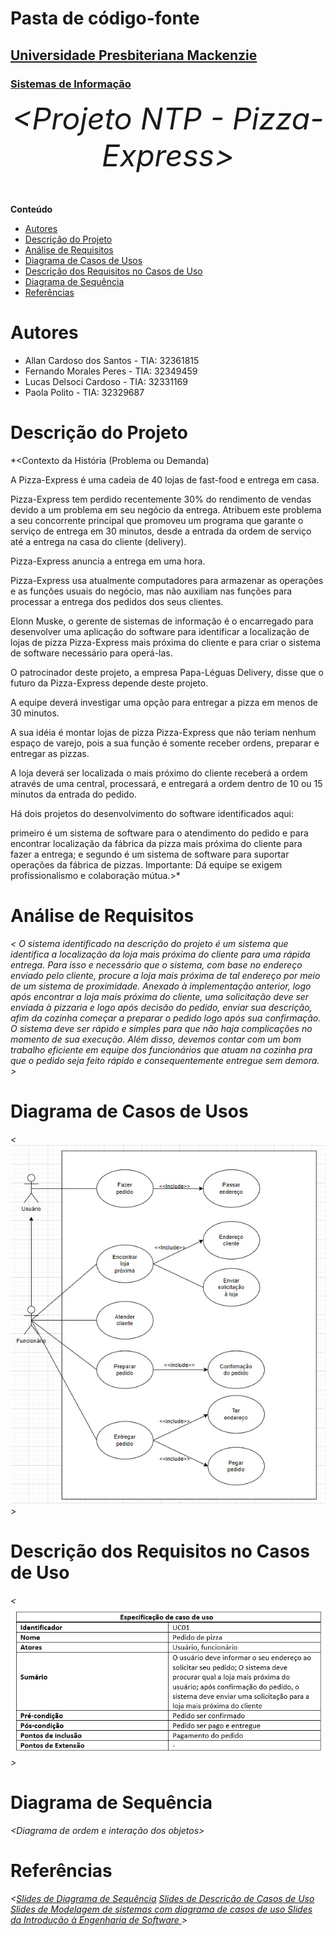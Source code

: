 # Pasta de código-fonte

<h2><a href= "https://www.mackenzie.br">Universidade Presbiteriana Mackenzie</a></h2>
<h3><a href= "https://www.mackenzie.br/graduacao/sao-paulo-higienopolis/sistemas-de-informacao">Sistemas de Informação</a></h3>


<font size="+12"><center>
*&lt;Projeto NTP  -  Pizza-Express&gt;*
</center></font>


**Conteúdo**

- [Autores](#autores)
- [Descrição do Projeto](#descrição-do-projeto)
- [Análise de Requisitos](#análise-de-requisitos)
- [Diagrama de Casos de Usos](#diagrama-de-casos-de-usos)
- [Descrição dos Requisitos no Casos de Uso](#descrição-dos-requisitos-no-casos-de-uso)
- [Diagrama de Sequência](#diagrama-de-sequência)
- [Referências](#referências)


# Autores

* Allan Cardoso dos Santos -  TIA: 32361815
* Fernando Morales Peres   -  TIA: 32349459
* Lucas Delsoci Cardoso    -  TIA: 32331169
* Paola Polito             -  TIA: 32329687


# Descrição do Projeto

*&lt;Contexto da História (Problema ou Demanda)

A Pizza-Express é uma cadeia de 40 lojas de fast-food e entrega em casa.

Pizza-Express tem perdido recentemente 30% do rendimento de vendas devido a um problema em seu negócio da entrega. Atribuem este problema a seu concorrente principal que promoveu um programa que garante o serviço de entrega em 30 minutos, desde a entrada da ordem de serviço até a entrega na casa do cliente (delivery).

Pizza-Express anuncia a entrega em uma hora.

Pizza-Express usa atualmente computadores para armazenar as operações e as funções usuais do negócio, mas não auxiliam nas funções para processar a entrega dos pedidos dos seus clientes.

Elonn Muske, o gerente de sistemas de informação é o encarregado para desenvolver uma aplicação do software para identificar a localização de lojas de pizza Pizza-Express mais próxima do cliente e para criar o sistema de software necessário para operá-las.

O patrocinador deste projeto, a empresa Papa-Léguas Delivery, disse que o futuro da Pizza-Express depende deste projeto.

A equipe deverá investigar uma opção para entregar a pizza em menos de 30 minutos.

A sua idéia é montar lojas de pizza Pizza-Express que não teriam nenhum espaço de varejo, pois a sua função é somente receber ordens, preparar e entregar as pizzas.

A loja deverá ser localizada o mais próximo do cliente receberá a ordem através de uma central, processará, e entregará a ordem dentro de 10 ou 15 minutos da entrada do pedido.

Há dois projetos do desenvolvimento do software identificados aqui:

primeiro é um sistema de software para o atendimento do pedido e para encontrar localização da fábrica da pizza mais próxima do cliente para fazer a entrega; e
segundo é um sistema de software para suportar operações da fábrica de pizzas.
Importante: Dá equipe se exigem profissionalismo e colaboração mútua.&gt;*

# Análise de Requisitos
*&lt; O sistema identificado na descrição do projeto é um sistema que identifica a localização da loja mais próxima do cliente para uma rápida entrega. Para isso e necessário que o sistema, com base no endereço enviado pelo cliente, procure a loja mais próxima de tal endereço por meio de um sistema de proximidade. Anexado à implementação anterior, logo após encontrar a loja mais próxima do cliente, uma solicitação deve ser enviada à pizzaria e logo após decisão do pedido, enviar sua descrição, afim da cozinha começar a preparar o pedido logo após sua confirmação.
	O sistema deve ser rápido e simples para que não haja complicações no momento de sua execução. Além disso, devemos contar com um bom trabalho eficiente em equipe dos funcionários que atuam na cozinha pra que o pedido seja feito rápido e consequentemente entregue sem demora.
 &gt;*

# Diagrama de Casos de Usos

*&lt; <img src = "docs/casos-de-uso.jpeg"/>
&gt;*

# Descrição dos Requisitos no Casos de Uso

*&lt; <img src = "docs/espec-caso-de-uso.jpeg"/> &gt;*

# Diagrama de Sequência

*&lt;Diagrama de ordem e interação dos objetos&gt;*

# Referências

*&lt;<h7><a href= "https://graduacao.mackenzie.br/pluginfile.php/1554983/mod_resource/content/2/Diagrama%20de%20Sequencia.pdf">Slides de Diagrama de Sequência</a></h7>
<h7><a href= "https://graduacao.mackenzie.br/pluginfile.php/1553039/mod_resource/content/2/SI2_Modelo_DescricaoCasoUso_2023_2.pdf">Slides de Descrição de Casos de Uso</a></h7>
<h7><a href= "https://graduacao.mackenzie.br/pluginfile.php/1553039/mod_resource/content/2/SI2_Modelo_DescricaoCasoUso_2023_2.pdf">Slides de Modelagem de sistemas com diagrama de casos de uso </a></h7>
<h7><a href= "https://graduacao.mackenzie.br/pluginfile.php/1037193/mod_resource/content/2/SI_2J_IntroducaoEngenhariaSoftware_Apostila05_2.pdf">Slides da Introdução à Engenharia de Software </a></h7>
&gt;*
